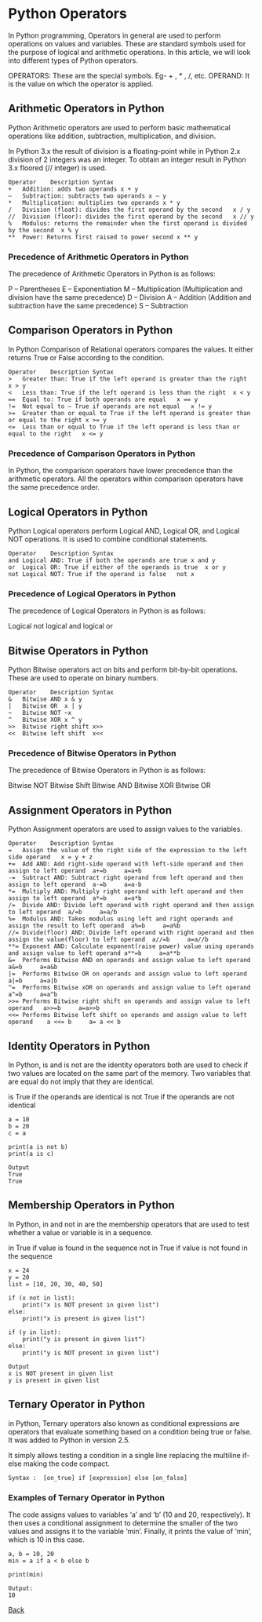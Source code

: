 # Python Operators

In Python programming, Operators in general are used to perform operations on values and variables. These are standard symbols used for the purpose of logical and arithmetic operations. In this article, we will look into different types of Python operators. 

OPERATORS: These are the special symbols. Eg- + , * , /, etc.
OPERAND: It is the value on which the operator is applied.

## Arithmetic Operators in Python
Python Arithmetic operators are used to perform basic mathematical operations like addition, subtraction, multiplication, and division.

In Python 3.x the result of division is a floating-point while in Python 2.x division of 2 integers was an integer. To obtain an integer result in Python 3.x floored (// integer) is used.

```
Operator	Description	Syntax
+	Addition: adds two operands	x + y
–	Subtraction: subtracts two operands	x – y
*	Multiplication: multiplies two operands	x * y
/	Division (float): divides the first operand by the second	x / y
//	Division (floor): divides the first operand by the second	x // y
%	Modulus: returns the remainder when the first operand is divided by the second	x % y
**	Power: Returns first raised to power second	x ** y
```

### Precedence of Arithmetic Operators in Python
The precedence of Arithmetic Operators in Python is as follows:

P – Parentheses
E – Exponentiation
M – Multiplication (Multiplication and division have the same precedence)
D – Division
A – Addition (Addition and subtraction have the same precedence)
S – Subtraction

## Comparison Operators in Python
In Python Comparison of Relational operators compares the values. It either returns True or False according to the condition.

```
Operator	Description	Syntax
>	Greater than: True if the left operand is greater than the right	x > y
<	Less than: True if the left operand is less than the right	x < y
==	Equal to: True if both operands are equal	x == y
!=	Not equal to – True if operands are not equal	x != y
>=	Greater than or equal to True if the left operand is greater than or equal to the right	x >= y
<=	Less than or equal to True if the left operand is less than or equal to the right	x <= y
```

### Precedence of Comparison Operators in Python
In Python, the comparison operators have lower precedence than the arithmetic operators. All the operators within comparison operators have the same precedence order.

## Logical Operators in Python
Python Logical operators perform Logical AND, Logical OR, and Logical NOT operations. It is used to combine conditional statements.

```
Operator	Description	Syntax
and	Logical AND: True if both the operands are true	x and y
or	Logical OR: True if either of the operands is true 	x or y
not	Logical NOT: True if the operand is false 	not x

```

### Precedence of Logical Operators in Python
The precedence of Logical Operators in Python is as follows:

Logical not
logical and
logical or


## Bitwise Operators in Python
Python Bitwise operators act on bits and perform bit-by-bit operations. These are used to operate on binary numbers.

```
Operator	Description	Syntax
&	Bitwise AND	x & y
|	Bitwise OR	x | y
~	Bitwise NOT	~x
^	Bitwise XOR	x ^ y
>>	Bitwise right shift	x>>
<<	Bitwise left shift	x<<
```

### Precedence of Bitwise Operators in Python
The precedence of Bitwise Operators in Python is as follows:

Bitwise NOT
Bitwise Shift
Bitwise AND
Bitwise XOR
Bitwise OR

## Assignment Operators in Python

Python Assignment operators are used to assign values to the variables.

```
Operator	Description	Syntax
=	Assign the value of the right side of the expression to the left side operand 	x = y + z
+=	Add AND: Add right-side operand with left-side operand and then assign to left operand	a+=b     a=a+b
-=	Subtract AND: Subtract right operand from left operand and then assign to left operand	a-=b     a=a-b
*=	Multiply AND: Multiply right operand with left operand and then assign to left operand	a*=b     a=a*b
/=	Divide AND: Divide left operand with right operand and then assign to left operand	a/=b     a=a/b
%=	Modulus AND: Takes modulus using left and right operands and assign the result to left operand	a%=b     a=a%b
//=	Divide(floor) AND: Divide left operand with right operand and then assign the value(floor) to left operand	a//=b     a=a//b
**=	Exponent AND: Calculate exponent(raise power) value using operands and assign value to left operand	a**=b     a=a**b
&=	Performs Bitwise AND on operands and assign value to left operand	a&=b     a=a&b
|=	Performs Bitwise OR on operands and assign value to left operand	a|=b     a=a|b
^=	Performs Bitwise xOR on operands and assign value to left operand	a^=b     a=a^b
>>=	Performs Bitwise right shift on operands and assign value to left operand	a>>=b     a=a>>b
<<=	Performs Bitwise left shift on operands and assign value to left operand	a <<= b     a= a << b
```

## Identity Operators in Python
In Python, is and is not are the identity operators both are used to check if two values are located on the same part of the memory. Two variables that are equal do not imply that they are identical. 

is          True if the operands are identical 
is not      True if the operands are not identical 

```
a = 10
b = 20
c = a 

print(a is not b) 
print(a is c)

Output
True
True

```

## Membership Operators in Python
In Python, in and not in are the membership operators that are used to test whether a value or variable is in a sequence.

in            True if value is found in the sequence
not in        True if value is not found in the sequence

```
x = 24
y = 20
list = [10, 20, 30, 40, 50] 

if (x not in list): 
	print("x is NOT present in given list") 
else: 
	print("x is present in given list") 

if (y in list): 
	print("y is present in given list") 
else: 
	print("y is NOT present in given list") 

Output
x is NOT present in given list
y is present in given list

```

## Ternary Operator in Python
in Python, Ternary operators also known as conditional expressions are operators that evaluate something based on a condition being true or false. It was added to Python in version 2.5. 

It simply allows testing a condition in a single line replacing the multiline if-else making the code compact.

`Syntax :  [on_true] if [expression] else [on_false] `

### Examples of Ternary Operator in Python
The code assigns values to variables ‘a’ and ‘b’ (10 and 20, respectively). It then uses a conditional assignment to determine the smaller of the two values and assigns it to the variable ‘min’. Finally, it prints the value of ‘min’, which is 10 in this case.

 
```
a, b = 10, 20
min = a if a < b else b 

print(min) 

Output: 
10

```

[Back](./README.md)
